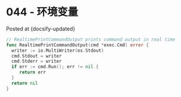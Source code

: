 # 044 - 环境变量
Posted at {docsify-updated}

```go
// RealtimePrintCommandOutput prints command output in real time
func RealtimePrintCommandOutput(cmd *exec.Cmd) error {
  writer := io.MultiWriter(os.Stdout)
  cmd.Stdout = writer
  cmd.Stderr = writer
  if err := cmd.Run(); err != nil {
     return err
  }
  return nil
}
```
